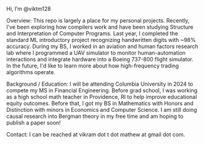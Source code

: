 Hi, I’m @viktm128

Overview: This repo is largely a place for my personal projects. Recently, I've been exploring how compilers work and have been studying Structure and Interpretation of Computer Programs. Last year, I completed the standard ML introductory project recognizing handwritten digits with ~98% accuracy. During my BS, I worked in an aviation and human factors research lab where I programmed a UAV simulator to monitor human-automation interactions and integrate hardware into a Boeing 737-800 flight simulator. In the future, I'd like to learn more about how high-frequency trading algorithms operate.

Background / Education: I will be attending Columbia University in 2024 to compete my MS in Financial Engineering. Before grad school, I was working as a high school math teacher in Providence, RI to help improve educational equity outcomes. Before that, I got my BS in Mathematics with Honors and Distinction with minors in Economics and Computer Science. I am still doing causal research into Bergman theory in my free time and am hoping to publish a paper soon!

Contact: I can be reached at vikram dot t dot mathew at gmail dot com.

<!---
viktm128/viktm128 is a ✨ special ✨ repository because its `README.md` (this file) appears on your GitHub profile.
You can click the Preview link to take a look at your changes.
--->
